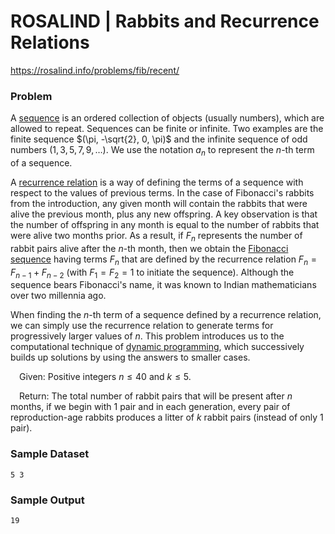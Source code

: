 # ROSALIND | Rabbits and Recurrence Relations
https://rosalind.info/problems/fib/recent/

### Problem
A [sequence](https://rosalind.info/glossary/sequence/ "New term: 
An ordered collection of possibly repeating objects, typically numbers.") is an ordered collection of objects (usually numbers), which are allowed to repeat. Sequences can be finite or infinite. Two examples are the finite sequence $(\pi, -\sqrt{2}, 0, \pi)$ and the infinite sequence of odd numbers $(1, 3, 5, 7, 9, \ldots)$. We use the notation $a_n$ to represent the $n$\-th term of a sequence.

A [recurrence relation](https://rosalind.info/glossary/recurrence-relation/ "New term: 
An equation defining the terms of a sequence with respect to previous terms.") is a way of defining the terms of a sequence with respect to the values of previous terms. In the case of Fibonacci's rabbits from the introduction, any given month will contain the rabbits that were alive the previous month, plus any new offspring. A key observation is that the number of offspring in any month is equal to the number of rabbits that were alive two months prior. As a result, if $F_n$ represents the number of rabbit pairs alive after the $n$\-th month, then we obtain the [Fibonacci sequence](https://rosalind.info/glossary/fibonacci-sequence/ "New term: 
A sequence of numbers formed by adding the two previous members of the sequence.") having terms $F_n$ that are defined by the recurrence relation $F_{n} = F_{n-1} + F_{n-2}$ (with $F_1 = F_2 = 1$ to initiate the sequence). Although the sequence bears Fibonacci's name, it was known to Indian mathematicians over two millennia ago.

When finding the $n$\-th term of a sequence defined by a recurrence relation, we can simply use the recurrence relation to generate terms for progressively larger values of $n$. This problem introduces us to the computational technique of [dynamic programming](https://rosalind.info/glossary/dynamic-programming/ "New term: 
The algorithmic notion of building up a solution to a problem by solving it on progressively larger cases."), which successively builds up solutions by using the answers to smaller cases.

&emsp;Given: Positive integers $n \leq 40$ and $k \leq 5$.

&emsp;Return: The total number of rabbit pairs that will be present after $n$ months, if we begin with 1 pair and in each generation, every pair of reproduction-age rabbits produces a litter of $k$ rabbit pairs (instead of only 1 pair).

### Sample Dataset
```
5 3
```

### Sample Output
```
19
```